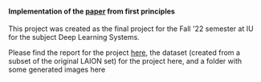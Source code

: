 #### Implementation of the [paper](https://arxiv.org/abs/2112.10752) from first principles

This project was created as the final project for the Fall '22 semester at IU for the subject Deep Learning Systems. 

Please find the report for the project [here](_), the dataset (created from a subset of the original LAION set) for the project here, and a folder with some generated images here
